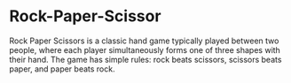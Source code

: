 # Rock-Paper-Scissor
Rock Paper Scissors is a classic hand game typically played between two people, where each player simultaneously forms one of three shapes with their hand. The game has simple rules: rock beats scissors, scissors beats paper, and paper beats rock.
